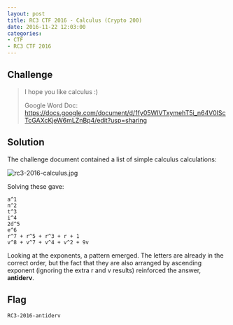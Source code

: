 ```yaml
---
layout: post
title: RC3 CTF 2016 - Calculus (Crypto 200)
date: 2016-11-22 12:03:00
categories: 
- CTF 
- RC3 CTF 2016
---
```


## Challenge

> I hope you like calculus :)
>
> Google Word Doc:
> https://docs.google.com/document/d/1fy05WIVTxymehT5i_n64V0IScTcGAXcKjeW6mLZnBp4/edit?usp=sharing

## Solution

The challenge document contained a list of simple calculus calculations:

![rc3-2016-calculus.jpg](/img/2016/rc3-2016-calculus.jpg "rc3-2016-calculus.jpg")

Solving these gave:

```none
a^1
n^2
t^3
i^4
2d^5
e^6
r^7 + r^5 + r^3 + r + 1
v^8 + v^7 + v^4 + v^2 + 9v
```

Looking at the exponents, a pattern emerged.  The letters are already in the correct order, but the fact that they are also arranged by ascending exponent (ignoring the extra r and v results) reinforced the answer, __antiderv__.

## Flag
```none
RC3-2016-antiderv
```